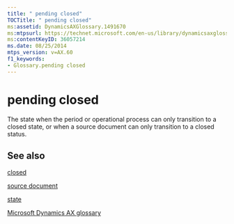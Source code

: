 ```yaml
---
title: " pending closed"
TOCTitle: " pending closed"
ms:assetid: DynamicsAXGlossary.1491670
ms:mtpsurl: https://technet.microsoft.com/en-us/library/dynamicsaxglossary.1491670(v=AX.60)
ms:contentKeyID: 36057214
ms.date: 08/25/2014
mtps_version: v=AX.60
f1_keywords:
- Glossary.pending closed
---
```


# pending closed

The state when the period or operational process can only transition to a closed state, or when a source document can only transition to a closed status.

## See also

[closed](closed.md)

[source document](source-document.md)

[state](state.md)

[Microsoft Dynamics AX glossary](glossary/microsoft-dynamics-ax-glossary.md)

  


